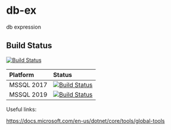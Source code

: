 # db-ex
db expression

## Build Status

[![Build Status](https://dev.azure.com/hattricklabs/DbEx/_apis/build/status/HatTrickLabs.db-ex?branchName=release%2F1.0)](https://dev.azure.com/hattricklabs/DbEx/_build/latest?definitionId=2&branchName=release%2F1.0)

| Platform            		| Status 					|
| :---            			| :---    					|
|	MSSQL 2017				|	[![Build Status](https://dev.azure.com/hattricklabs/DbEx/_apis/build/status/HatTrickLabs.db-ex?branchName=release%2F1.0&stageName=Test%20MSSQL%20Platforms&jobName=Test%20MSSQL%202017)](https://dev.azure.com/hattricklabs/DbEx/_build/latest?definitionId=2&branchName=release%2F1.0)	|
|	MSSQL 2019				|	[![Build Status](https://dev.azure.com/hattricklabs/DbEx/_apis/build/status/HatTrickLabs.db-ex?branchName=release%2F1.0&stageName=Test%20MSSQL%20Platforms&jobName=Test%20MSSQL%202019)](https://dev.azure.com/hattricklabs/DbEx/_build/latest?definitionId=2&branchName=release%2F1.0)	|




Useful links:

https://docs.microsoft.com/en-us/dotnet/core/tools/global-tools
